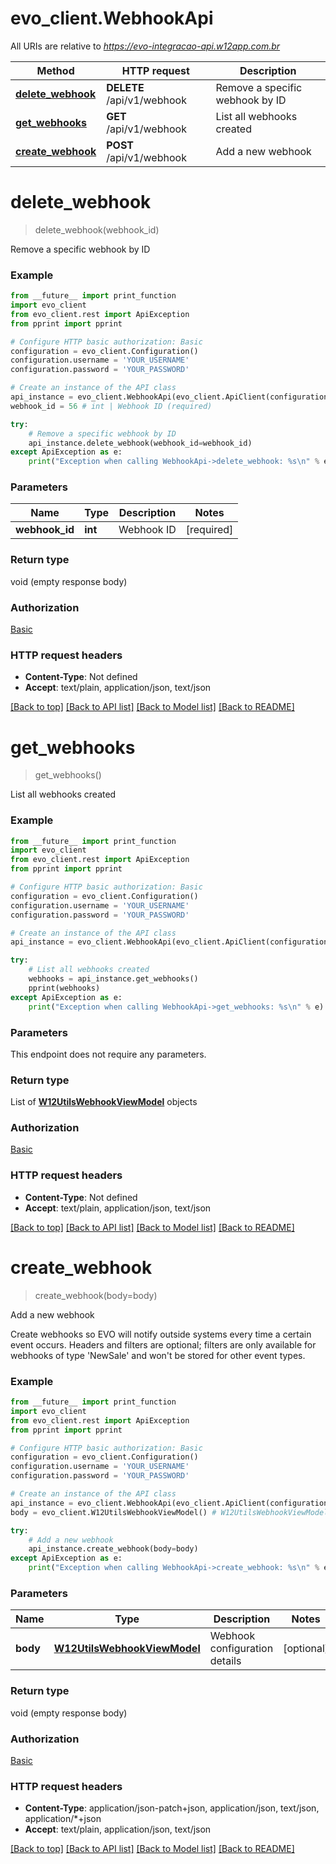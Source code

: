 # evo_client.WebhookApi

All URIs are relative to *https://evo-integracao-api.w12app.com.br*

Method | HTTP request | Description
------------- | ------------- | -------------
[**delete_webhook**](WebhookApi.md#delete_webhook) | **DELETE** /api/v1/webhook | Remove a specific webhook by ID
[**get_webhooks**](WebhookApi.md#get_webhooks) | **GET** /api/v1/webhook | List all webhooks created
[**create_webhook**](WebhookApi.md#create_webhook) | **POST** /api/v1/webhook | Add a new webhook

# **delete_webhook**
> delete_webhook(webhook_id)

Remove a specific webhook by ID

### Example
```python
from __future__ import print_function
import evo_client
from evo_client.rest import ApiException
from pprint import pprint

# Configure HTTP basic authorization: Basic
configuration = evo_client.Configuration()
configuration.username = 'YOUR_USERNAME'
configuration.password = 'YOUR_PASSWORD'

# Create an instance of the API class
api_instance = evo_client.WebhookApi(evo_client.ApiClient(configuration))
webhook_id = 56 # int | Webhook ID (required)

try:
    # Remove a specific webhook by ID
    api_instance.delete_webhook(webhook_id=webhook_id)
except ApiException as e:
    print("Exception when calling WebhookApi->delete_webhook: %s\n" % e)
```

### Parameters

Name | Type | Description | Notes
------------- | ------------- | ------------- | -------------
**webhook_id** | **int** | Webhook ID | [required] 

### Return type

void (empty response body)

### Authorization

[Basic](../README.md#Basic)

### HTTP request headers

 - **Content-Type**: Not defined
 - **Accept**: text/plain, application/json, text/json

[[Back to top]](#) [[Back to API list]](../README.md#documentation-for-api-endpoints) [[Back to Model list]](../README.md#documentation-for-models) [[Back to README]](../README.md)

# **get_webhooks**
> get_webhooks()

List all webhooks created

### Example
```python
from __future__ import print_function
import evo_client
from evo_client.rest import ApiException
from pprint import pprint

# Configure HTTP basic authorization: Basic
configuration = evo_client.Configuration()
configuration.username = 'YOUR_USERNAME'
configuration.password = 'YOUR_PASSWORD'

# Create an instance of the API class
api_instance = evo_client.WebhookApi(evo_client.ApiClient(configuration))

try:
    # List all webhooks created
    webhooks = api_instance.get_webhooks()
    pprint(webhooks)
except ApiException as e:
    print("Exception when calling WebhookApi->get_webhooks: %s\n" % e)
```

### Parameters
This endpoint does not require any parameters.

### Return type

List of [**W12UtilsWebhookViewModel**](W12UtilsWebhookViewModel.md) objects

### Authorization

[Basic](../README.md#Basic)

### HTTP request headers

 - **Content-Type**: Not defined
 - **Accept**: text/plain, application/json, text/json

[[Back to top]](#) [[Back to API list]](../README.md#documentation-for-api-endpoints) [[Back to Model list]](../README.md#documentation-for-models) [[Back to README]](../README.md)

# **create_webhook**
> create_webhook(body=body)

Add a new webhook

Create webhooks so EVO will notify outside systems every time a certain event occurs. Headers and filters are optional; filters are only available for webhooks of type 'NewSale' and won't be stored for other event types.

### Example
```python
from __future__ import print_function
import evo_client
from evo_client.rest import ApiException
from pprint import pprint

# Configure HTTP basic authorization: Basic
configuration = evo_client.Configuration()
configuration.username = 'YOUR_USERNAME'
configuration.password = 'YOUR_PASSWORD'

# Create an instance of the API class
api_instance = evo_client.WebhookApi(evo_client.ApiClient(configuration))
body = evo_client.W12UtilsWebhookViewModel() # W12UtilsWebhookViewModel | (optional)

try:
    # Add a new webhook
    api_instance.create_webhook(body=body)
except ApiException as e:
    print("Exception when calling WebhookApi->create_webhook: %s\n" % e)
```

### Parameters

Name | Type | Description | Notes
------------- | ------------- | ------------- | -------------
**body** | [**W12UtilsWebhookViewModel**](W12UtilsWebhookViewModel.md) | Webhook configuration details | [optional] 

### Return type

void (empty response body)

### Authorization

[Basic](../README.md#Basic)

### HTTP request headers

 - **Content-Type**: application/json-patch+json, application/json, text/json, application/*+json
 - **Accept**: text/plain, application/json, text/json

[[Back to top]](#) [[Back to API list]](../README.md#documentation-for-api-endpoints) [[Back to Model list]](../README.md#documentation-for-models) [[Back to README]](../README.md)
